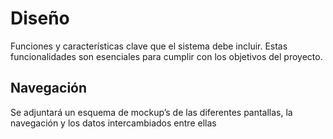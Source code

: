 # Diseño 

Funciones y características clave que el sistema debe incluir. Estas funcionalidades son esenciales para cumplir con los objetivos del proyecto.

## Navegación 

Se adjuntará un esquema de mockup’s de las diferentes pantallas, la navegación y los datos intercambiados entre ellas